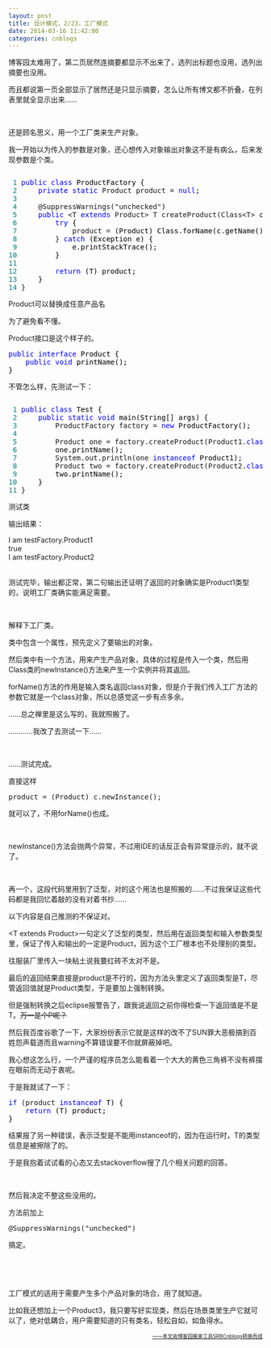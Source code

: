 ```yaml
---
layout: post
title: 设计模式，2/23，工厂模式
date: 2014-03-16 11:42:00
categories: cnblogs
---
```


<p>博客园太难用了，第二页居然连摘要都显示不出来了，选列出标题也没用，选列出摘要也没用。</p>
<p>而且都说第一页全部显示了居然还是只显示摘要，怎么让所有博文都不折叠，在列表里就全显示出来&hellip;&hellip;</p>
<p>&nbsp;</p>
<p>还是顾名思义，用一个工厂类来生产对象。</p>
<p>我一开始以为传入的参数是对象，还心想传入对象输出对象这不是有病么，后来发现参数是个类。</p>
<div class="cnblogs_code" onclick="cnblogs_code_show('4f69102f-0ee7-4728-87dc-197949f5de2f')"><img id="code_img_closed_4f69102f-0ee7-4728-87dc-197949f5de2f" class="code_img_closed" src="http://images.cnblogs.com/OutliningIndicators/ContractedBlock.gif" alt="" /><img id="code_img_opened_4f69102f-0ee7-4728-87dc-197949f5de2f" class="code_img_opened" style="display: none;" onclick="cnblogs_code_hide('4f69102f-0ee7-4728-87dc-197949f5de2f',event)" src="http://images.cnblogs.com/OutliningIndicators/ExpandedBlockStart.gif" alt="" />
<div id="cnblogs_code_open_4f69102f-0ee7-4728-87dc-197949f5de2f" class="cnblogs_code_hide">
<pre><span style="color: #008080;"> 1</span> <span style="color: #0000ff;">public</span> <span style="color: #0000ff;">class</span><span style="color: #000000;"> ProductFactory {
</span><span style="color: #008080;"> 2</span>     <span style="color: #0000ff;">private</span> <span style="color: #0000ff;">static</span> Product product = <span style="color: #0000ff;">null</span><span style="color: #000000;">;
</span><span style="color: #008080;"> 3</span>     
<span style="color: #008080;"> 4</span>     @SuppressWarnings("unchecked"<span style="color: #000000;">)
</span><span style="color: #008080;"> 5</span>     <span style="color: #0000ff;">public</span> &lt;T <span style="color: #0000ff;">extends</span> Product&gt; T createProduct(Class&lt;T&gt;<span style="color: #000000;"> c) {
</span><span style="color: #008080;"> 6</span>         <span style="color: #0000ff;">try</span><span style="color: #000000;"> {
</span><span style="color: #008080;"> 7</span>             product =<span style="color: #000000;"> (Product) Class.forName(c.getName()).newInstance();
</span><span style="color: #008080;"> 8</span>         } <span style="color: #0000ff;">catch</span><span style="color: #000000;"> (Exception e) {
</span><span style="color: #008080;"> 9</span> <span style="color: #000000;">            e.printStackTrace();
</span><span style="color: #008080;">10</span> <span style="color: #000000;">        }
</span><span style="color: #008080;">11</span>         
<span style="color: #008080;">12</span>         <span style="color: #0000ff;">return</span><span style="color: #000000;"> (T) product;
</span><span style="color: #008080;">13</span> <span style="color: #000000;">    }
</span><span style="color: #008080;">14</span> }</pre>
</div>
<span class="cnblogs_code_collapse">Product可以替换成任意产品名</span></div>
<p>为了避免看不懂。</p>
<p>Product接口是这个样子的。</p>
<div class="cnblogs_code">
<pre><span style="color: #0000ff;">public</span> <span style="color: #0000ff;">interface</span><span style="color: #000000;"> Product {
    </span><span style="color: #0000ff;">public</span> <span style="color: #0000ff;">void</span><span style="color: #000000;"> printName();
}</span></pre>
</div>
<p>不管怎么样，先测试一下：</p>
<div class="cnblogs_code" onclick="cnblogs_code_show('1bcd26c3-d745-4eb0-b4d5-ab38917199be')"><img id="code_img_closed_1bcd26c3-d745-4eb0-b4d5-ab38917199be" class="code_img_closed" src="http://images.cnblogs.com/OutliningIndicators/ContractedBlock.gif" alt="" /><img id="code_img_opened_1bcd26c3-d745-4eb0-b4d5-ab38917199be" class="code_img_opened" style="display: none;" onclick="cnblogs_code_hide('1bcd26c3-d745-4eb0-b4d5-ab38917199be',event)" src="http://images.cnblogs.com/OutliningIndicators/ExpandedBlockStart.gif" alt="" />
<div id="cnblogs_code_open_1bcd26c3-d745-4eb0-b4d5-ab38917199be" class="cnblogs_code_hide">
<pre><span style="color: #008080;"> 1</span> <span style="color: #0000ff;">public</span> <span style="color: #0000ff;">class</span><span style="color: #000000;"> Test {
</span><span style="color: #008080;"> 2</span>     <span style="color: #0000ff;">public</span> <span style="color: #0000ff;">static</span> <span style="color: #0000ff;">void</span><span style="color: #000000;"> main(String[] args) {
</span><span style="color: #008080;"> 3</span>         ProductFactory factory = <span style="color: #0000ff;">new</span><span style="color: #000000;"> ProductFactory();
</span><span style="color: #008080;"> 4</span>         
<span style="color: #008080;"> 5</span>         Product one = factory.createProduct(Product1.<span style="color: #0000ff;">class</span><span style="color: #000000;">);
</span><span style="color: #008080;"> 6</span> <span style="color: #000000;">        one.printName();
</span><span style="color: #008080;"> 7</span>         System.out.println(one <span style="color: #0000ff;">instanceof</span><span style="color: #000000;"> Product1);
</span><span style="color: #008080;"> 8</span>         Product two = factory.createProduct(Product2.<span style="color: #0000ff;">class</span><span style="color: #000000;">);
</span><span style="color: #008080;"> 9</span> <span style="color: #000000;">        two.printName();
</span><span style="color: #008080;">10</span> <span style="color: #000000;">    }
</span><span style="color: #008080;">11</span> }</pre>
</div>
<span class="cnblogs_code_collapse">测试类</span></div>
<p>输出结果：</p>
<p>I am testFactory.Product1<br />true<br />I am testFactory.Product2<br /><br /></p>
<p>测试完毕，输出都正常，第二句输出还证明了返回的对象确实是Product1类型的，说明工厂类确实能满足需要。</p>
<p>&nbsp;</p>
<p>解释下工厂类。</p>
<p>类中包含一个属性，预先定义了要输出的对象。</p>
<p>然后类中有一个方法，用来产生产品对象，具体的过程是传入一个类，然后用Class类的newInstance()方法来产生一个实例并将其返回。</p>
<p>forName()方法的作用是输入类名返回class对象，但是介于我们传入工厂方法的参数它就是一个class对象，所以总感觉这一步有点多余。</p>
<p>&hellip;&hellip;总之禅里是这么写的，我就照搬了。</p>
<p>&hellip;&hellip;&hellip;&hellip;我改了去测试一下&hellip;&hellip;</p>
<p>&nbsp;</p>
<p>&hellip;&hellip;测试完成。</p>
<p>直接这样</p>
<div class="cnblogs_code">
<pre>product = (Product) c.newInstance();</pre>
</div>
<p>就可以了，不用forName()也成。</p>
<p>&nbsp;</p>
<p>newInstance()方法会抛两个异常，不过用IDE的话反正会有异常提示的，就不说了。</p>
<p>&nbsp;</p>
<p>再一个，这段代码里用到了泛型，对的这个用法也是照搬的&hellip;&hellip;不过我保证这些代码都是我回忆着敲的没有对着书抄&hellip;&hellip;</p>
<p>以下内容是自己推测的不保证对。</p>
<p>&lt;T extends Product&gt;一句定义了泛型的类型，然后用在返回类型和输入参数类型里，保证了传入和输出的一定是Product，因为这个工厂根本也不处理别的类型。</p>
<p>往服装厂里传入一块粘土说我要红砖不太对不是。</p>
<p>最后的返回结果直接是product是不行的，因为方法头里定义了返回类型是T，尽管返回值就是Product类型，于是要加上强制转换。</p>
<p>但是强制转换之后eclipse报警告了，跟我说返回之前你得检查一下返回值是不是T。<span style="text-decoration: line-through;">万一是个P呢？</span></p>
<p>然后我百度谷歌了一下，大家纷纷表示它就是这样的改不了SUN罪大恶极搞到百姓怨声载道而且warning不算错误要不你就屏蔽掉吧。</p>
<p>我心想这怎么行，一个严谨的程序员怎么能看着一个大大的黄色三角裤不没有裤摆在眼前而无动于衷呢。</p>
<p>于是我就试了一下：</p>
<div class="cnblogs_code">
<pre><span style="color: #0000ff;">if</span> (product <span style="color: #0000ff;">instanceof</span><span style="color: #000000;"> T) {
    </span><span style="color: #0000ff;">return</span><span style="color: #000000;"> (T) product;
}</span></pre>
</div>
<p>结果报了另一种错误，表示泛型是不能用instanceof的，因为在运行时，T的类型信息是被擦除了的。</p>
<p>于是我抱着试试看的心态又去stackoverflow搜了几个相关问题的回答。</p>
<p>&nbsp;</p>
<p>然后我决定不整这些没用的。</p>
<p>方法前加上</p>
<div class="cnblogs_code">
<pre>@SuppressWarnings("unchecked")</pre>
</div>
<p>搞定。</p>
<p>&nbsp;</p>
<p>&nbsp;</p>
<p>工厂模式的适用于需要产生多个产品对象的场合，用了就知道。</p>
<p>比如我还想加上一个Product3，我只要写好实现类，然后在场景类里生产它就可以了，绝对低耦合，用户需要知道的只有类名，轻松自如，如鱼得水。</p>

<div align=right><a href="https://github.com/mlxy/SRBCnblogs"><font size=1>——本文由博客园搬家工具SRBCnblogs转换而成</font></a></div>